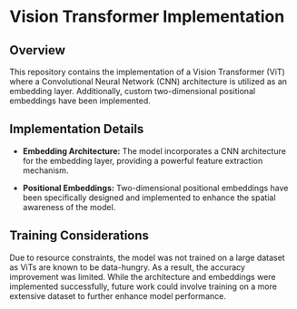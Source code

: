 # Vision Transformer Implementation

## Overview

This repository contains the implementation of a Vision Transformer (ViT) where a Convolutional Neural Network (CNN) architecture is utilized as an embedding layer. Additionally, custom two-dimensional positional embeddings have been implemented.

## Implementation Details

- **Embedding Architecture:** The model incorporates a CNN architecture for the embedding layer, providing a powerful feature extraction mechanism.

- **Positional Embeddings:** Two-dimensional positional embeddings have been specifically designed and implemented to enhance the spatial awareness of the model.

## Training Considerations

Due to resource constraints, the model was not trained on a large dataset as ViTs are known to be data-hungry. As a result, the accuracy improvement was limited. While the architecture and embeddings were implemented successfully, future work could involve training on a more extensive dataset to further enhance model performance.
